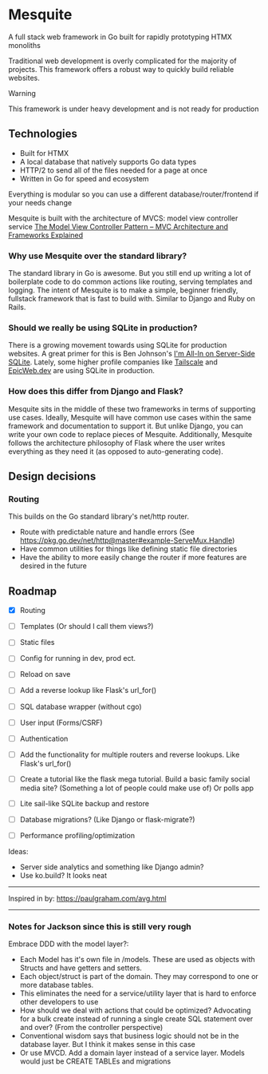 # Mesquite
A full stack web framework in Go built for rapidly prototyping HTMX monoliths

Traditional web development is overly complicated for the majority of projects. This framework offers a robust way to quickly build reliable websites.

> [!WARNING]  
> This framework is under heavy development and is not ready for production

## Technologies
- Built for HTMX
- A local database that natively supports Go data types
- HTTP/2 to send all of the files needed for a page at once
- Written in Go for speed and ecosystem

Everything is modular so you can use a different database/router/frontend if your needs change

Mesquite is built with the architecture of MVCS: model view controller service [The Model View Controller Pattern – MVC Architecture and Frameworks Explained](https://www.freecodecamp.org/news/the-model-view-controller-pattern-mvc-architecture-and-frameworks-explained/)

### Why use Mesquite over the standard library?
The standard library in Go is awesome. But you still end up writing a lot of boilerplate code to do common actions like routing, serving templates and logging. The intent of Mesquite is to make a simple, beginner friendly, fullstack framework that is fast to build with. Similar to Django and Ruby on Rails.

### Should we really be using SQLite in production?
There is a growing movement towards using SQLite for production websites. A great primer for this is Ben Johnson's [I'm All-In on Server-Side SQLite](https://fly.io/blog/all-in-on-sqlite-litestream/).
Lately, some higher profile companies like [Tailscale](https://tailscale.com/blog/database-for-2022/) and [EpicWeb.dev](https://kentcdodds.com/blog/i-migrated-from-a-postgres-cluster-to-distributed-sqlite-with-litefs) are using SQLite in production.

### How does this differ from Django and Flask?
Mesquite sits in the middle of these two frameworks in terms of supporting use cases. Ideally, Mesquite will have common use cases within the same framework and documentation to support it. But unlike Django, you can write your own code to replace pieces of Mesquite. Additionally, Mesquite follows the architecture philosophy of Flask where the user writes everything as they need it (as opposed to auto-generating code).

## Design decisions
### Routing
This builds on the Go standard library's net/http router.
- Route with predictable nature and handle errors (See https://pkg.go.dev/net/http@master#example-ServeMux.Handle)
- Have common utilities for things like defining static file directories
- Have the ability to more easily change the router if more features are desired in the future

## Roadmap
- [x] Routing
- [ ] Templates (Or should I call them views?)
- [ ] Static files
- [ ] Config for running in dev, prod ect.
- [ ] Reload on save
- [ ] Add a reverse lookup like Flask's url_for()
- [ ] SQL database wrapper (without cgo)
- [ ] User input (Forms/CSRF)
- [ ] Authentication
- [ ] Add the functionality for multiple routers and reverse lookups. Like Flask's url_for()
- [ ] Create a tutorial like the flask mega tutorial. Build a basic family social media site? (Something a lot of people could make use of) Or polls app
- [ ] Lite sail-like SQLite backup and restore
- [ ] Database migrations? (Like Django or flask-migrate?)
- [ ] Performance profiling/optimization


Ideas:
- Server side analytics and something like Django admin?
- Use ko.build? It looks neat

---

Inspired in by: https://paulgraham.com/avg.html

---

### Notes for Jackson since this is still very rough
Embrace DDD with the model layer?:
- Each Model has it's own file in /models. These are used as objects with Structs and have getters and setters.
- Each object/struct is part of the domain. They may correspond to one or more database tables.
- This eliminates the need for a service/utility layer that is hard to enforce other developers to use
- How should we deal with actions that could be optimized? Advocating for a bulk create instead of running a single create SQL statement over and over? (From the controller perspective)
- Conventional wisdom says that business logic should not be in the database layer. But I think it makes sense in this case
- Or use MVCD. Add a domain layer instead of a service layer. Models would just be CREATE TABLEs and migrations
